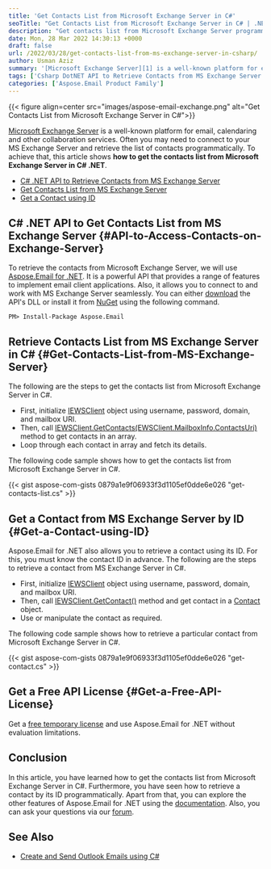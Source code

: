 ```yaml
---
title: 'Get Contacts List from Microsoft Exchange Server in C#'
seoTitle: "Get Contacts List from Microsoft Exchange Server in C# | .NET API"
description: "Get contacts list from Microsoft Exchange Server programmatically in C#. Retrieve a particular contact from MS Exchange Server using ID."
date: Mon, 28 Mar 2022 14:30:13 +0000
draft: false
url: /2022/03/28/get-contacts-list-from-ms-exchange-server-in-csharp/
author: Usman Aziz
summary: '[Microsoft Exchange Server][1] is a well-known platform for email, calendaring and other collaboration services. Often you may need to connect to your MS Exchange Server and retrieve the list of contacts programmatically. To achieve that, this article shows **how to get the contacts list from Microsoft Exchange Server in C# .NET**.'
tags: ['Csharp DotNET API to Retrieve Contacts from MS Exchange Server', 'Get Contacts List from MS Exchange Server in Csharp', 'Get a Contact using ID from Exchange Server Csharp']
categories: ['Aspose.Email Product Family']
---
```




{{< figure align=center src="images/aspose-email-exchange.png" alt="Get Contacts List from Microsoft Exchange Server in C#">}}


[Microsoft Exchange Server][2] is a well-known platform for email, calendaring and other collaboration services. Often you may need to connect to your MS Exchange Server and retrieve the list of contacts programmatically. To achieve that, this article shows **how to get the contacts list from Microsoft Exchange Server in C# .NET**.

*   [C# .NET API to Retrieve Contacts from MS Exchange Server][3]
*   [Get Contacts List from MS Exchange Server][4]
*   [Get a Contact using ID][5]

## C# .NET API to Get Contacts List from MS Exchange Server {#API-to-Access-Contacts-on-Exchange-Server}

To retrieve the contacts from Microsoft Exchange Server, we will use [Aspose.Email for .NET][6]. It is a powerful API that provides a range of features to implement email client applications. Also, it allows you to connect to and work with MS Exchange Server seamlessly. You can either [download][7] the API's DLL or install it from [NuGet][8] using the following command.

```
PM> Install-Package Aspose.Email
```

## Retrieve Contacts List from MS Exchange Server in C# {#Get-Contacts-List-from-MS-Exchange-Server}

The following are the steps to get the contacts list from Microsoft Exchange Server in C#.

*   First, initialize [IEWSClient][9] object using username, password, domain, and mailbox URI.
*   Then, call [IEWSClient.GetContacts(EWSClient.MailboxInfo.ContactsUri)][10] method to get contacts in an array.
*   Loop through each contact in array and fetch its details.

The following code sample shows how to get the contacts list from Microsoft Exchange Server in C#.

{{< gist aspose-com-gists 0879a1e9f06933f3d1105ef0dde6e026 "get-contacts-list.cs" >}}

## Get a Contact from MS Exchange Server by ID {#Get-a-Contact-using-ID}

Aspose.Email for .NET also allows you to retrieve a contact using its ID. For this, you must know the contact ID in advance. The following are the steps to retrieve a contact from MS Exchange Server in C#.

*   First, initialize [IEWSClient][11] object using username, password, domain, and mailbox URI.
*   Then, call [IEWSClient.GetContact()][12] method and get contact in a [Contact][13] object.
*   Use or manipulate the contact as required.

The following code sample shows how to retrieve a particular contact from Microsoft Exchange Server in C#.

{{< gist aspose-com-gists 0879a1e9f06933f3d1105ef0dde6e026 "get-contact.cs" >}}

## Get a Free API License {#Get-a-Free-API-License}

Get a [free temporary license][14] and use Aspose.Email for .NET without evaluation limitations.

## Conclusion

In this article, you have learned how to get the contacts list from Microsoft Exchange Server in C#. Furthermore, you have seen how to retrieve a contact by its ID programmatically. Apart from that, you can explore the other features of Aspose.Email for .NET using the [documentation][15]. Also, you can ask your questions via our [forum][16].

## See Also

*   [Create and Send Outlook Emails using C#][17]




[1]: https://en.wikipedia.org/wiki/Microsoft_Exchange_Server
[2]: https://en.wikipedia.org/wiki/Microsoft_Exchange_Server
[3]: #API-to-Access-Contacts-on-Exchange-Server
[4]: #Get-Contacts-List-from-MS-Exchange-Server
[5]: #Get-a-Contact-using-ID
[6]: https://products.aspose.com/email/net
[7]: https://downloads.aspose.com/email/net
[8]: https://www.nuget.org/packages/Aspose.Email/
[9]: https://apireference.aspose.com/email/net/aspose.email.clients.exchange.webservice/iewsclient
[10]: https://apireference.aspose.com/email/net/aspose.email.clients.exchange.webservice/iewsclient/methods/getcontacts
[11]: https://apireference.aspose.com/email/net/aspose.email.clients.exchange.webservice/iewsclient
[12]: https://apireference.aspose.com/email/net/aspose.email.clients.exchange.webservice.iewsclient/getcontact/methods/2
[13]: https://apireference.aspose.com/email/net/aspose.email.personalinfo/contact
[14]: https://purchase.aspose.com/temporary-license
[15]: https://docs.aspose.com/email/net/
[16]: https://forum.aspose.com/
[17]: https://blog.aspose.com/2020/01/23/create-send-outlook-email-eml-msg-csharp-net-core/




